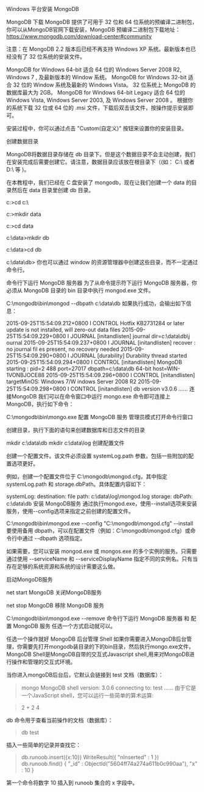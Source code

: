 Windows 平台安装 MongoDBMongoDB 下载MongoDB 提供了可用于 32 位和 64 位系统的预编译二进制包，你可以从MongoDB官网下载安装，MongoDB 预编译二进制包下载地址：https://www.mongodb.com/download-center#community注意：在 MongoDB 2.2 版本后已经不再支持 Windows XP 系统。最新版本也已经没有了 32 位系统的安装文件。MongoDB for Windows 64-bit 适合 64 位的 Windows Server 2008 R2, Windows 7 , 及最新版本的 Window 系统。MongoDB for Windows 32-bit 适合 32 位的 Window 系统及最新的 Windows Vista。 32 位系统上 MongoDB 的数据库最大为 2GB。MongoDB for Windows 64-bit Legacy 适合 64 位的 Windows Vista, Windows Server 2003, 及 Windows Server 2008 。根据你的系统下载 32 位或 64 位的 .msi 文件，下载后双击该文件，按操作提示安装即可。安装过程中，你可以通过点击 "Custom(自定义)" 按钮来设置你的安装目录。创建数据目录MongoDB将数据目录存储在 db 目录下。但是这个数据目录不会主动创建，我们在安装完成后需要创建它。请注意，数据目录应该放在根目录下（(如： C:\ 或者 D:\ 等 )。在本教程中，我们已经在 C 盘安装了 mongodb，现在让我们创建一个 data 的目录然后在 data 目录里创建 db 目录。c:\>cd c:\c:\>mkdir datac:\>cd datac:\data>mkdir dbc:\data>cd dbc:\data\db>你也可以通过 window 的资源管理器中创建这些目录，而不一定通过命令行。命令行下运行 MongoDB 服务器为了从命令提示符下运行 MongoDB 服务器，你必须从 MongoDB 目录的 bin 目录中执行 mongod.exe 文件。C:\mongodb\bin\mongod --dbpath c:\data\db如果执行成功，会输出如下信息：2015-09-25T15:54:09.212+0800 I CONTROL  Hotfix KB2731284 or later update is notinstalled, will zero-out data files2015-09-25T15:54:09.229+0800 I JOURNAL  [initandlisten] journal dir=c:\data\db\journal2015-09-25T15:54:09.237+0800 I JOURNAL  [initandlisten] recover : no journal files present, no recovery needed2015-09-25T15:54:09.290+0800 I JOURNAL  [durability] Durability thread started2015-09-25T15:54:09.294+0800 I CONTROL  [initandlisten] MongoDB starting : pid=2488 port=27017 dbpath=c:\data\db 64-bit host=WIN-1VONBJOCE882015-09-25T15:54:09.296+0800 I CONTROL  [initandlisten] targetMinOS: Windows 7/Windows Server 2008 R22015-09-25T15:54:09.298+0800 I CONTROL  [initandlisten] db version v3.0.6……连接MongoDB我们可以在命令窗口中运行 mongo.exe 命令即可连接上 MongoDB，执行如下命令：C:\mongodb\bin\mongo.exe配置 MongoDB 服务管理员模式打开命令行窗口创建目录，执行下面的语句来创建数据库和日志文件的目录mkdir c:\data\dbmkdir c:\data\log创建配置文件创建一个配置文件。该文件必须设置 systemLog.path 参数，包括一些附加的配置选项更好。例如，创建一个配置文件位于 C:\mongodb\mongod.cfg，其中指定 systemLog.path 和 storage.dbPath。具体配置内容如下：systemLog:    destination: file    path: c:\data\log\mongod.logstorage:    dbPath: c:\data\db安装 MongoDB服务通过执行mongod.exe，使用--install选项来安装服务，使用--config选项来指定之前创建的配置文件。C:\mongodb\bin\mongod.exe --config "C:\mongodb\mongod.cfg" --install要使用备用 dbpath，可以在配置文件（例如：C:\mongodb\mongod.cfg）或命令行中通过 --dbpath 选项指定。如果需要，您可以安装 mongod.exe 或 mongos.exe 的多个实例的服务。只需要通过使用 --serviceName 和 --serviceDisplayName 指定不同的实例名。只有当存在足够的系统资源和系统的设计需要这么做。启动MongoDB服务net start MongoDB关闭MongoDB服务net stop MongoDB移除 MongoDB 服务C:\mongodb\bin\mongod.exe --remove命令行下运行 MongoDB 服务器 和 配置 MongoDB 服务 任选一个方式启动就可以。任选一个操作就好MongoDB 后台管理 Shell如果你需要进入MongoDB后台管理，你需要先打开mongodb装目录的下的bin目录，然后执行mongo.exe文件，MongoDB Shell是MongoDB自带的交互式Javascript shell,用来对MongoDB进行操作和管理的交互式环境。当你进入mongoDB后台后，它默认会链接到 test 文档（数据库）：> mongoMongoDB shell version: 3.0.6connecting to: test……由于它是一个JavaScript shell，您可以运行一些简单的算术运算:> 2 + 24>db 命令用于查看当前操作的文档（数据库）：> dbtest>插入一些简单的记录并查找它：> db.runoob.insert({x:10})WriteResult({ "nInserted" : 1 })> db.runoob.find(){ "_id" : ObjectId("5604ff74a274a611b0c990aa"), "x" : 10 }>第一个命令将数字 10 插入到 runoob 集合的 x 字段中。
